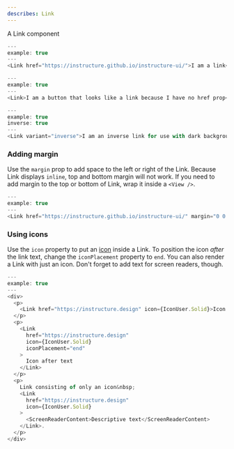 ```yaml
---
describes: Link
---
```


A Link component

```js
---
example: true
---
<Link href="https://instructure.github.io/instructure-ui/">I am a link</Link>
```

```js
---
example: true
---
<Link>I am a button that looks like a link because I have no href prop</Link>
```

```js
---
example: true
inverse: true
---
<Link variant="inverse">I am an inverse link for use with dark backgrounds</Link>
```

### Adding margin

Use the `margin` prop to add space to the left or right of the Link. Because
Link displays `inline`, top and bottom margin will not work. If you need
to add margin to the top or bottom of Link, wrap it inside a `<View />`.

```js
---
example: true
---
<Link href="https://instructure.github.io/instructure-ui/" margin="0 0 0 large">I am a link with left margin</Link>
```

### Using icons

Use the `icon` property to put an [icon](#iconography) inside a Link. To position the
icon _after_ the link text, change the `iconPlacement` property to `end`. You can also
render a Link with just an icon. Don't forget to add text for screen readers, though.

```js
---
example: true
---
<div>
  <p>
    <Link href="https://instructure.design" icon={IconUser.Solid}>Icon before text</Link>
  </p>
  <p>
    <Link
      href="https://instructure.design"
      icon={IconUser.Solid}
      iconPlacement="end"
    >
      Icon after text
    </Link>
  </p>
  <p>
    Link consisting of only an icon&nbsp;
    <Link
      href="https://instructure.design"
      icon={IconUser.Solid}
    >
      <ScreenReaderContent>Descriptive text</ScreenReaderContent>
    </Link>.
  </p>
</div>
```
